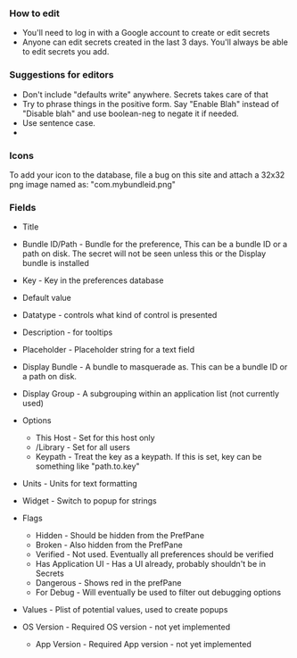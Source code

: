 ### How to edit ###

  * You'll need to log in with a Google account to create or edit secrets
  * Anyone can edit secrets created in the last 3 days. You'll always be able to edit secrets you add.

### Suggestions for editors ###

  * Don't include "defaults write" anywhere. Secrets takes care of that
  * Try to phrase things in the positive form. Say "Enable Blah" instead of "Disable blah" and use boolean-neg to negate it if needed.
  * Use sentence case.
  * 

### Icons ###

To add your icon to the database, file a bug on this site and attach a 32x32 png image named as: "com.mybundleid.png"


### Fields ###
  * Title
  * Bundle ID/Path - Bundle for the preference, This can be a bundle ID or a path on disk.  The secret will not be seen unless this or the Display bundle is installed
  * Key - Key in the preferences database
  * Default value
  * Datatype - controls what kind of control is presented
  * Description - for tooltips

  * Placeholder - Placeholder string for a text field
  * Display Bundle - A bundle to masquerade as. This can be a bundle ID or a path on disk.
  * Display Group - A subgrouping within an application list (not currently used)



  * Options
    * This Host - Set for this host only
    * /Library - Set for all users
    * Keypath - Treat the key as a keypath. If this is set, key can be something like "path.to.key"

  * Units - Units for text formatting
  * Widget - Switch to popup for strings
  * Flags
    * Hidden - Should be hidden from the PrefPane
    * Broken - Also hidden from the PrefPane
    * Verified - Not used. Eventually all preferences should be verified
    * Has Application UI - Has a UI already, probably shouldn't be in Secrets
    * Dangerous - Shows red in the prefPane
    * For Debug - Will eventually be used to filter out debugging options

  * Values - Plist of potential values, used to create popups
  * OS Version - Required OS version - not yet implemented
    * App Version - Required App version - not yet implemented